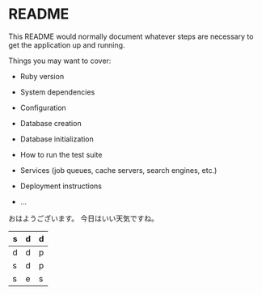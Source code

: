 # README

This README would normally document whatever steps are necessary to get the
application up and running.

Things you may want to cover:

* Ruby version

* System dependencies

* Configuration

* Database creation

* Database initialization

* How to run the test suite

* Services (job queues, cache servers, search engines, etc.)

* Deployment instructions

* ...


おはようございます。
今日はいい天気ですね。

|s | d |d|
|-|-|-|
|d | d |p|
s | d |p
s | e |s
